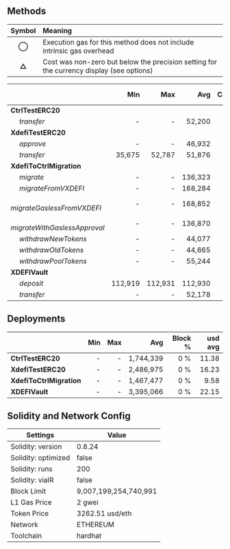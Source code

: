 ## Methods
| **Symbol** | **Meaning**                                                                              |
| :--------: | :--------------------------------------------------------------------------------------- |
|    **◯**   | Execution gas for this method does not include intrinsic gas overhead                    |
|    **△**   | Cost was non-zero but below the precision setting for the currency display (see options) |

|                                     |     Min |     Max |     Avg | Calls | usd avg |
| :---------------------------------- | ------: | ------: | ------: | ----: | ------: |
| **CtrlTestERC20**                   |         |         |         |       |         |
|        *transfer*                   |       - |       - |  52,200 |    24 |    0.34 |
| **XdefiTestERC20**                  |         |         |         |       |         |
|        *approve*                    |       - |       - |  46,932 |     6 |    0.31 |
|        *transfer*                   |  35,675 |  52,787 |  51,876 |    19 |    0.34 |
| **XdefiToCtrlMigration**            |         |         |         |       |         |
|        *migrate*                    |       - |       - | 136,323 |     5 |    0.89 |
|        *migrateFromVXDEFI*          |       - |       - | 168,284 |     5 |    1.10 |
|        *migrateGaslessFromVXDEFI*   |       - |       - | 168,852 |     5 |    1.10 |
|        *migrateWithGaslessApproval* |       - |       - | 136,870 |     5 |    0.89 |
|        *withdrawNewTokens*          |       - |       - |  44,077 |     1 |    0.29 |
|        *withdrawOldTokens*          |       - |       - |  44,665 |     1 |    0.29 |
|        *withdrawPoolTokens*         |       - |       - |  55,244 |     1 |    0.36 |
| **XDEFIVault**                      |         |         |         |       |         |
|        *deposit*                    | 112,919 | 112,931 | 112,930 |    12 |    0.74 |
|        *transfer*                   |       - |       - |  52,178 |     2 |    0.34 |

## Deployments
|                          | Min | Max  |       Avg | Block % | usd avg |
| :----------------------- | --: | ---: | --------: | ------: | ------: |
| **CtrlTestERC20**        |   - |    - | 1,744,339 |     0 % |   11.38 |
| **XdefiTestERC20**       |   - |    - | 2,486,975 |     0 % |   16.23 |
| **XdefiToCtrlMigration** |   - |    - | 1,467,477 |     0 % |    9.58 |
| **XDEFIVault**           |   - |    - | 3,395,066 |     0 % |   22.15 |

## Solidity and Network Config
| **Settings**        | **Value**             |
| ------------------- | --------------------- |
| Solidity: version   | 0.8.24                |
| Solidity: optimized | false                 |
| Solidity: runs      | 200                   |
| Solidity: viaIR     | false                 |
| Block Limit         | 9,007,199,254,740,991 |
| L1 Gas Price        | 2 gwei                |
| Token Price         | 3262.51 usd/eth       |
| Network             | ETHEREUM              |
| Toolchain           | hardhat               |

